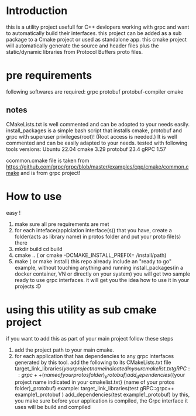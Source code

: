 # Introduction
this is a utility project usefull for C++ devlopers working with grpc and want to automatically build their interfaces. this project can be added as a sub package to a Cmake project or used as standalone app. this cmake project will automatically generate the source and header files plus the static/dynamic libraries from Protocol Buffers proto files.
# pre requirements
following softwares are required: 
grpc
protobuf
protobuf-compiler
cmake

## notes
CMakeLists.txt is well commented and can be adopted to your needs easily.
install_packages is a simple bash script that installs cmake, protobuf and grpc with superuser privileges(root)! (Root access is needed.) It is well commented and can be easily adapted to your needs. 
tested with  following tools versions:
Ubuntu 22.04
cmake 3.29
protobuf 23.4
gRPC 1.57

ccommon.cmake file is taken from https://github.com/grpc/grpc/blob/master/examples/cpp/cmake/common.cmake and is from grpc project!

# How to use
easy ! 
1. make sure  all pre requirements are met
2. for each inteface(applciation interface(s)) that you have, create a folder(acts as library name) in protos folder and put your proto file(s) there
3. mkdir build cd build
4. cmake .. ( or cmake -DCMAKE_INSTALL_PREFIX= /install/path)
5. make ( or make install)
this repo already include an "ready to go" example, without touching anything and running install_packages(in a docker container, VN or directly on your system) you will get two sample ready to use grpc interfaces. it will get you the idea how to use it in your projects :D

# using this utility as sub cmake project
if you want to add this as part of your main project follow these steps
1. add the project path to your main cmake.
2. for each application that has dependencies to any grpc interfaces generated by this tool. add the following to its CMakeLists.txt file
    target_link_libraries(${your project name indicated in your cmakelist.txt} gRPC::grpc++   (name of your protos folder)_protobuf )
    add_dependencies(${your project name indicated in your cmakelist.txt} (name of your protos folder)_protobuf)
    example:
    target_link_libraries(test gRPC::grpc++   example1_protobuf )
    add_dependencies(test example1_protobuf)
by this, you make sure before your application is compiled, the Grpc interface it uses will be build and compiled



